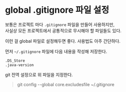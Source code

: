 # global .gitignore 파일 설정

보통은 프로젝트 마다 `.gitignore` 파일을 만들어 사용하지만,  
사실상 모든 프로젝트에서 공통적으로 무시해야 할 파일들도 있다.

이런 걸 global 파일로 설정해두면 좋다. 사용법도 아주 간단하다.

먼저 `~/.gitignore` 파일에 다음 내용을 작성해 저장한다.

```text
.DS_Store
.java-version
```

git 전역 설정으로 위 파일을 지정한다.

>git config --global core.excludesfile ~/.gitignore

